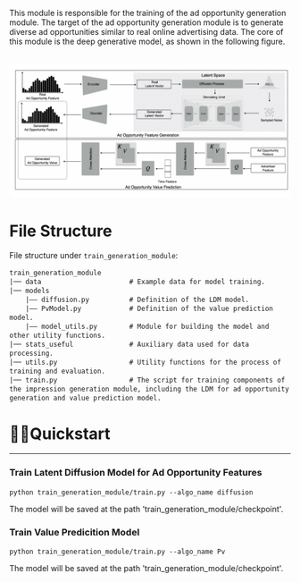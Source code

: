This module is responsible for the training of the ad opportunity generation module. The target of the ad opportunity generation module is to generate diverse ad opportunities similar to real online advertising data. The core of this module is the deep generative model, as shown in the following figure.
<p align="center">
    <br>
    <img src="assets/img.png" width="700"/>
    <br>
<p>


# File Structure

File structure under `train_generation_module`:

```
train_generation_module
|── data                      # Example data for model training.
|── models
    |—— diffusion.py          # Definition of the LDM model.
    |—— PvModel.py            # Definition of the value prediction model.
    |—— model_utils.py        # Module for building the model and other utility functions.
|── stats_useful              # Auxiliary data used for data processing.
|── utils.py                  # Utility functions for the process of training and evaluation. 
|── train.py                  # The script for training components of the impression generation module, including the LDM for ad opportunity generation and value prediction model.

```

# 🧑‍💻Quickstart

---

### Train Latent Diffusion Model for Ad Opportunity Features
```
python train_generation_module/train.py --algo_name diffusion
```

The model will be saved at the path 'train_generation_module/checkpoint'.

### Train Value Predicition Model

```
python train_generation_module/train.py --algo_name Pv
```
The model will be saved at the path 'train_generation_module/checkpoint'.
